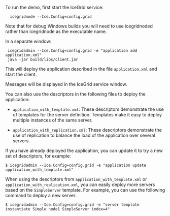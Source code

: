 To run the demo, first start the IceGrid service:

      icegridnode --Ice.Config=config.grid

Note that for debug Windows builds you will need to use icegridnoded
rather than icegridnode as the executable name.

In a separate window:

     icegridadmin --Ice.Config=config.grid -e "application add application.xml"
     java -jar build/libs/client.jar

This will deploy the application described in the file `application.xml` and
start the client.

Messages will be displayed in the IceGrid service window.

You can also use the descriptors in the following files to deploy the
application:

- `application_with_template.xml`: These descriptors demonstrate the use
  of templates for the server definition. Templates make it easy to
  deploy multiple instances of the same server.

- `application_with_replication.xml`: These descriptors demonstrate the
  use of replication to balance the load of the application over
  several servers.

If you have already deployed the application, you can update it to try
a new set of descriptors, for example:

    $ icegridadmin --Ice.Config=config.grid -e "application update application_with_template.xml"

When using the descriptors from `application_with_template.xml` or
`application_with_replication.xml`, you can easily deploy more servers
based on the `SimpleServer` template. For example, you can use the
following command to deploy a new server:

    $ icegridadmin --Ice.Config=config.grid -e "server template instantiate Simple node1 SimpleServer index=4"
